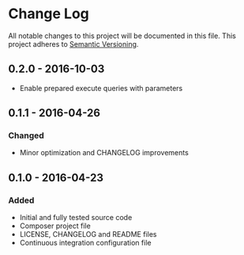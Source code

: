 # Change Log
All notable changes to this project will be documented in this file. This project adheres to [Semantic Versioning](http://semver.org/).

## 0.2.0 - 2016-10-03
- Enable prepared execute queries with parameters

## 0.1.1 - 2016-04-26
### Changed
- Minor optimization and CHANGELOG improvements

## 0.1.0 - 2016-04-23
### Added
- Initial and fully tested source code
- Composer project file
- LICENSE, CHANGELOG and README files
- Continuous integration configuration file
